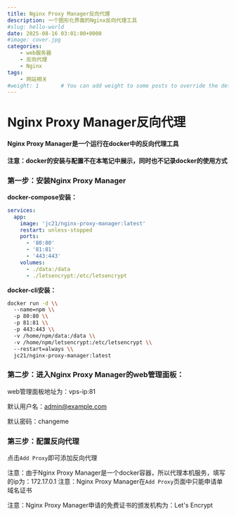 ```yaml
---
title: Nginx Proxy Manager反向代理
description: 一个图形化界面的Nginx反向代理工具
#slug: hello-world
date: 2025-08-16 03:01:00+0000
#image: cover.jpg
categories:
    - web服务器
    - 反向代理
    - Nginx
tags:
    - 网站相关
#weight: 1       # You can add weight to some posts to override the default sorting (date descending)
---
```


# Nginx Proxy Manager反向代理

#### **Nginx Proxy Manager是一个运行在docker中的反向代理工具**

**注意：docker的安装与配置不在本笔记中展示，同时也不记录docker的使用方式**

### **第一步：安装Nginx Proxy Manager**

**docker-compose安装：**

```yaml
services:
  app:
    image: 'jc21/nginx-proxy-manager:latest'
    restart: unless-stopped
    ports:
      - '80:80'
      - '81:81'
      - '443:443'
    volumes:
      - ./data:/data
      - ./letsencrypt:/etc/letsencrypt
```

**docker-cli安装：**

```bash
docker run -d \\
  --name=npm \\
  -p 80:80 \\
  -p 81:81 \\
  -p 443:443 \\
  -v /home/npm/data:/data \\
  -v /home/npm/letsencrypt:/etc/letsencrypt \\
  --restart=always \\
  jc21/nginx-proxy-manager:latest
```

### **第二步：进入Nginx Proxy Manager的web管理面板：**

web管理面板地址为：vps-ip:81

默认用户名：admin@example.com

默认密码：changeme

### 第三步：配置反向代理

点击`Add Proxy`即可添加反向代理

注意：由于Nginx Proxy Manager是一个docker容器，所以代理本机服务，填写的ip为：172.17.0.1 注意：Nginx Proxy Manager在`Add Proxy`页面中只能申请单域名证书

注意：Nginx Proxy Manager申请的免费证书的颁发机构为：Let's Encrypt
